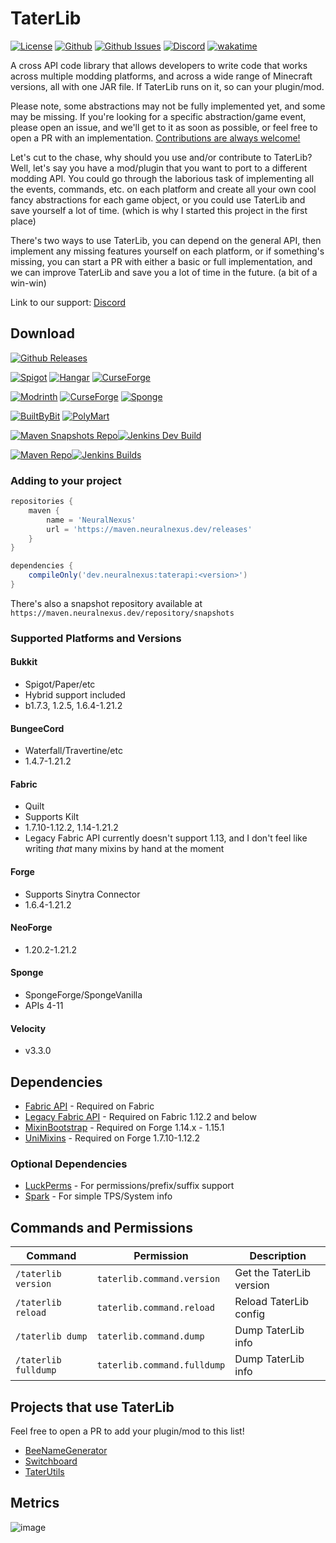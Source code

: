 # TaterLib

[![License](https://img.shields.io/github/license/p0t4t0sandwich/TaterLib?color=blue)](https://github.com/p0t4t0sandwich/TaterLib/blob/main/LICENSE)
[![Github](https://img.shields.io/github/stars/p0t4t0sandwich/TaterLib)](https://github.com/p0t4t0sandwich/TaterLib)
[![Github Issues](https://img.shields.io/github/issues/p0t4t0sandwich/TaterLib?label=Issues)](https://github.com/p0t4t0sandwich/TaterLib/issues)
[![Discord](https://img.shields.io/discord/1067482396246683708?color=7289da&logo=discord&logoColor=white)](https://discord.neuralnexus.dev)
[![wakatime](https://wakatime.com/badge/user/fc67ce74-ca69-40a4-912f-61b26dbe3068/project/ba087a5d-fd50-4b54-9723-3effbfda7567.svg)](https://wakatime.com/badge/user/fc67ce74-ca69-40a4-912f-61b26dbe3068/project/ba087a5d-fd50-4b54-9723-3effbfda7567)

A cross API code library that allows developers to write code that works across multiple modding platforms, and across a
wide range of Minecraft versions, all with one JAR file. If TaterLib runs on it, so can your plugin/mod.

Please note, some abstractions may not be fully implemented yet, and some may be missing.
If you're looking for a specific abstraction/game event, please open an issue, and we'll get to it as soon as possible,
or feel free to open a PR with an implementation.
[Contributions are always welcome!](https://github.com/p0t4t0sandwich/TaterLib/blob/main/.github/CONTRIBUTING.md)

Let's cut to the chase, why should you use and/or contribute to TaterLib? Well, let's say you have a mod/plugin that you
want to port to a different modding API. You could go through the laborious task of implementing all the events,
commands, etc. on each platform and create all your own cool fancy abstractions for each game object, or you could use
TaterLib and save yourself a lot of time. (which is why I started this project in the first place)

There's two ways to use TaterLib, you can depend on the general API, then implement any missing features yourself on
each platform, or if something's missing, you can start a PR with either a basic or full implementation, and we can
improve TaterLib and save you a lot of time in the future. (a bit of a win-win)

Link to our support: [Discord](https://discord.neuralnexus.dev)

## Download

[![Github Releases](https://img.shields.io/github/downloads/p0t4t0sandwich/TaterLib/total?label=Github&logo=github&color=181717)](https://github.com/p0t4t0sandwich/TaterLib/releases)

[![Spigot](https://img.shields.io/spiget/downloads/111852?label=Spigot&logo=spigotmc&color=ED8106)](https://www.spigotmc.org/resources/taterlib.111852/)
[![Hangar](https://img.shields.io/badge/Hangar-download-blue)](https://hangar.papermc.io/p0t4t0sandwich/TaterLib)
[![CurseForge](https://img.shields.io/curseforge/dt/980381?label=Bukkit&logo=https%3A%2F%2Fbukkit.org%2favicon.ico&color=1E6AB7)](https://www.curseforge.com/minecraft/bukkit-plugins/taterlib)

[![Modrinth](https://img.shields.io/modrinth/dt/taterlib?label=Modrinth&logo=modrinth&color=00AF5C)](https://modrinth.com/mod/taterlib)
[![CurseForge](https://img.shields.io/curseforge/dt/900128?label=CurseForge&logo=curseforge&color=F16436)](https://www.curseforge.com/minecraft/mc-mods/taterlib)
[![Sponge](https://img.shields.io/ore/dt/taterlib?label=Sponge&logo=https%3A%2F%2Fspongepowered.org%2Ffavicon.ico&color=F7CF0D)](https://ore.spongepowered.org/p0t4t0sandwich/TaterLib)

[![BuiltByBit](https://img.shields.io/badge/BuiltByBit-download-blue?logo=https%3A%2F%2Fbuiltbybit.com%2Ffavicon.ico)](https://builtbybit.com/resources/taterlib.40265/)
[![PolyMart](https://img.shields.io/badge/PolyMart-download-cyan?logo=https%3A%2F%2Fpolymart.org%2Ffavicon.ico)](https://polymart.org/resource/taterlib.5552)

[![Maven Snapshots Repo](https://img.shields.io/maven-metadata/v?label=Snapshot&metadataUrl=https%3A%2F%2Fmaven.neuralnexus.dev%2Fsnapshots%2Fdev%2Fneuralnexus%2Ftaterapi%2Fmaven-metadata.xml)](https://maven.neuralnexus.dev/#/snapshots/dev/neuralnexus/taterapi)[![Jenkins Dev Build](https://img.shields.io/jenkins/build?jobUrl=https%3A%2F%2Fjenkins.neuralnexus.dev%2Fjob%2FTaterLibDev%2F)](https://jenkins.neuralnexus.dev/job/TaterLibDev/)

[![Maven Repo](https://img.shields.io/maven-metadata/v?label=Release&metadataUrl=https%3A%2F%2Fmaven.neuralnexus.dev%2Freleases%2Fdev%2Fneuralnexus%2Ftaterapi%2Fmaven-metadata.xml)](https://maven.neuralnexus.dev/#/releases/dev/neuralnexus/taterapi)[![Jenkins Builds](https://img.shields.io/jenkins/build?jobUrl=https%3A%2F%2Fjenkins.neuralnexus.dev%2Fjob%2FTaterLib%2F)](https://jenkins.neuralnexus.dev/job/TaterLib/)

### Adding to your project

```gradle
repositories {
    maven {
        name = 'NeuralNexus'
        url = 'https://maven.neuralnexus.dev/releases'
    }
}

dependencies {
    compileOnly('dev.neuralnexus:taterapi:<version>')
}
```

There's also a snapshot repository available at `https://maven.neuralnexus.dev/repository/snapshots`

### Supported Platforms and Versions

#### Bukkit

- Spigot/Paper/etc
- Hybrid support included
- b1.7.3, 1.2.5, 1.6.4-1.21.2

#### BungeeCord

- Waterfall/Travertine/etc
- 1.4.7-1.21.2

#### Fabric

- Quilt
- Supports Kilt
- 1.7.10-1.12.2, 1.14-1.21.2
- Legacy Fabric API currently doesn't support 1.13, and I don't feel like writing *that* many mixins by hand at the
  moment

#### Forge

- Supports Sinytra Connector
- 1.6.4-1.21.2

#### NeoForge

- 1.20.2-1.21.2

#### Sponge

- SpongeForge/SpongeVanilla
- APIs 4-11

#### Velocity

- v3.3.0

## Dependencies

- [Fabric API](https://modrinth.com/mod/fabric-api) - Required on Fabric
- [Legacy Fabric API](https://modrinth.com/mod/legacy-fabric-api) - Required on Fabric 1.12.2 and
  below
- [MixinBootstrap](https://modrinth.com/mod/mixinbootstrap) - Required on Forge 1.14.x - 1.15.1
- [UniMixins](https://modrinth.com/mod/unimixins) - Required on Forge 1.7.10-1.12.2

### Optional Dependencies

- [LuckPerms](https://luckperms.net/) - For permissions/prefix/suffix support
- [Spark](https://spark.lucko.me/) - For simple TPS/System info

## Commands and Permissions

| Command              | Permission                  | Description              |
|----------------------|-----------------------------|--------------------------|
| `/taterlib version`  | `taterlib.command.version`  | Get the TaterLib version |
| `/taterlib reload`   | `taterlib.command.reload`   | Reload TaterLib config   |
| `/taterlib dump`     | `taterlib.command.dump`     | Dump TaterLib info       |
| `/taterlib fulldump` | `taterlib.command.fulldump` | Dump TaterLib info       |

## Projects that use TaterLib

Feel free to open a PR to add your plugin/mod to this list!

- [BeeNameGenerator](https://github.com/p0t4t0sandwich/BeeNameGeneratorPlugin)
- [Switchboard](https://github.com/p0t4t0sandwich/Switchboard)
- [TaterUtils](https://github.com/p0t4t0sandwich/TaterUtils)

## Metrics

![image](https://bstats.org/signatures/other/TaterLib.svg)
